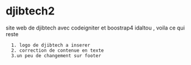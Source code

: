 # djibtech2
site web de djibtech avec codeigniter et boostrap4
idaltou , voila ce qui reste 

      1. logo de djibtech a inserer 
      2. correction de contenue en texte 
      3.un peu de changement sur footer
